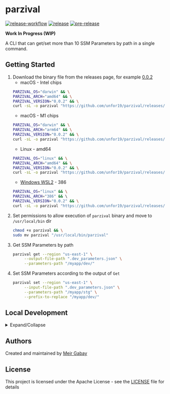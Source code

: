 # parzival

[![release-workflow](https://github.com/unfor19/parzival/actions/workflows/release.yml/badge.svg)](https://github.com/unfor19/parzival/actions/workflows/release.yml) [![release](https://img.shields.io/github/v/release/unfor19/parzival?color=green&label=release&logo=go)](https://github.com/unfor19/parzival/releases/latest) [![pre-release](https://img.shields.io/github/v/release/unfor19/parzival?color=orange&include_prereleases&label=pre-release&logo=go)](https://github.com/unfor19/parzival/releases)

**Work In Progress (WIP)**

A CLI that can get/set more than 10 SSM Parameters by path in a single command.

## Getting Started

1. Download the binary file from the releases page, for example [0.0.2](https://github.com/unfor19/parzival/releases/tag/0.0.2)
   - macOS - Intel chips
    ```bash
    PARZIVAL_OS="darwin" && \
    PARZIVAL_ARCH="amd64" && \
    PARZIVAL_VERSION="0.0.2" && \
    curl -sL -o parzival "https://github.com/unfor19/parzival/releases/download/${PARZIVAL_VERSION}/parzival_${PARZIVAL_VERSION}_${PARZIVAL_OS}_${PARZIVAL_ARCH}"
    ```
   - macOS - M1 chips
    ```bash
    PARZIVAL_OS="darwin" && \
    PARZIVAL_ARCH="arm64" && \
    PARZIVAL_VERSION="0.0.2" && \
    curl -sL -o parzival "https://github.com/unfor19/parzival/releases/download/${PARZIVAL_VERSION}/parzival_${PARZIVAL_VERSION}_${PARZIVAL_OS}_${PARZIVAL_ARCH}"
    ```    
   - Linux - amd64
    ```bash
    PARZIVAL_OS="linux" && \
    PARZIVAL_ARCH="amd64" && \
    PARZIVAL_VERSION="0.0.2" && \
    curl -sL -o parzival "https://github.com/unfor19/parzival/releases/download/${PARZIVAL_VERSION}/parzival_${PARZIVAL_VERSION}_${PARZIVAL_OS}_${PARZIVAL_ARCH}"
    ```
   - [Windows WSL2](https://docs.microsoft.com/en-us/windows/wsl/install-win10) - 386
    ```bash
    PARZIVAL_OS="linux" && \
    PARZIVAL_ARCH="386" && \    
    PARZIVAL_VERSION="0.0.2" && \
    curl -sL -o parzival "https://github.com/unfor19/parzival/releases/download/${PARZIVAL_VERSION}/parzival_${PARZIVAL_VERSION}_${PARZIVAL_OS}_${PARZIVAL_ARCH}"
    ```
2. Set permissions to allow execution of `parzival` binary and move to `/usr/local/bin` dir 
   ```bash
   chmod +x parzival && \
   sudo mv parzival "/usr/local/bin/parzival"
   ```
3. Get SSM Parameters by path
   ```bash
   parzival get --region "us-east-1" \
        --output-file-path ".dev_parameters.json" \
        --parameters-path "/myapp/dev/"
   ```
4. Set SSM Parameters according to the output of `Get`
   ```bash
   parzival set --region "us-east-1" \
        --input-file-path ".dev_parameters.json" \
        --parameters-path "/myapp/stg" \
        --prefix-to-replace "/myapp/dev/"
   ```


## Local Development

<details>

<summary>Expand/Collapse</summary>

For local development, we'll use the following services

- [localstack](https://github.com/localstack/localstack) - A fully functional local cloud (AWS) stack

### Requirements

- [Golang 1.16+](https://golang.org/doc/install)
- [Docker](https://docs.docker.com/get-docker/)
- [Docker Compose](https://docs.docker.com/compose/install/)
- [AWS CLI](https://docs.aws.amazon.com/cli/latest/userguide/cli-chap-install.html) - As part of the test suite, AWS CLI invokes `ssm put-parameter ...`
### Development Process

#### Initial Setup For Golang

1. Place the source code at `$HOME/go/src/github.com/unfor19/parzival`

2. Add the following to `${HOME}/.bash_profile` or `${HOME}/.bashrc`
    ```bash
    export GOPATH=$HOME/go
    export GOROOT=/usr/local/opt/go/libexec
    export PATH=$PATH:$GOPATH/bin:$GOROOT/bin
    ```

#### Run

```
make up-localstack && \
    go run . get --localstack
```

#### Build

```bash
make build
```

#### Test

```bash
make test
```

Skip SSM Parameter creation by setting before running tests

```bash
export SKIP_PARAM_CREATION="true" && \
make test
```

</details>


## Authors

Created and maintained by [Meir Gabay](https://github.com/unfor19)

## License

This project is licensed under the Apache License - see the [LICENSE](https://github.com/unfor19/parzival/blob/master/LICENSE) file for details
